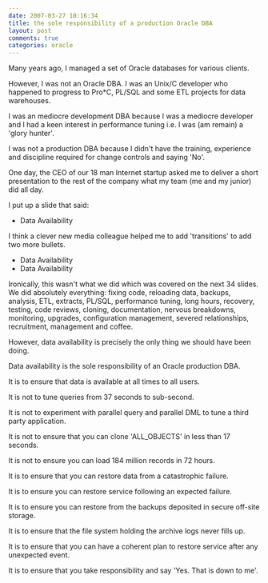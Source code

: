 ```yaml
---
date: 2007-03-27 10:16:34
title: the sole responsibility of a production Oracle DBA
layout: post
comments: true
categories: oracle
---
```

Many years ago, I managed a set of Oracle databases for various clients.

However, I was not an Oracle DBA. I was an Unix/C developer who happened
to progress to Pro\*C, PL/SQL and some ETL projects for data warehouses.

I was an mediocre development DBA because I was a mediocre developer and
I had a keen interest in performance tuning i.e. I was (am remain) a
'glory hunter'.

I was not a production DBA because I didn't have the training,
experience and discipline required for change controls and saying 'No'.

One day, the CEO of our 18 man Internet startup asked me to deliver a
short presentation to the rest of the company what my team (me and my
junior) did all day.

I put up a slide that said:

- Data Availability

I think a clever new media colleague helped me to add 'transitions' to
add two more bullets.

- Data Availability
- Data Availability

Ironically, this wasn't what we did which was covered on the next 34
slides. We did absolutely everything: fixing code, reloading data,
backups, analysis, ETL, extracts, PL/SQL, performance tuning, long
hours, recovery, testing, code reviews, cloning, documentation, nervous
breakdowns, monitoring, upgrades, configuration management, severed
relationships, recruitment, management and coffee.

However, data availability is precisely the only thing we should have
been doing.

Data availability is the sole responsibility of an Oracle production
DBA.

It is to ensure that data is available at all times to all users.

It is not to tune queries from 37 seconds to sub-second.

It is not to experiment with parallel query and parallel DML to tune a
third party application.

It is not to ensure that you can clone 'ALL\_OBJECTS' in less than 17
seconds.

It is not to ensure you can load 184 million records in 72 hours.

It is to ensure that you can restore data from a catastrophic failure.

It is to ensure you can restore service following an expected failure.

It is to ensure you can restore from the backups deposited in secure
off-site storage.

It is to ensure that the file system holding the archive logs never
fills up.

It is to ensure that you can have a coherent plan to restore service
after any unexpected event.

It is to ensure that you take responsibility and say 'Yes. That is down
to me'.
